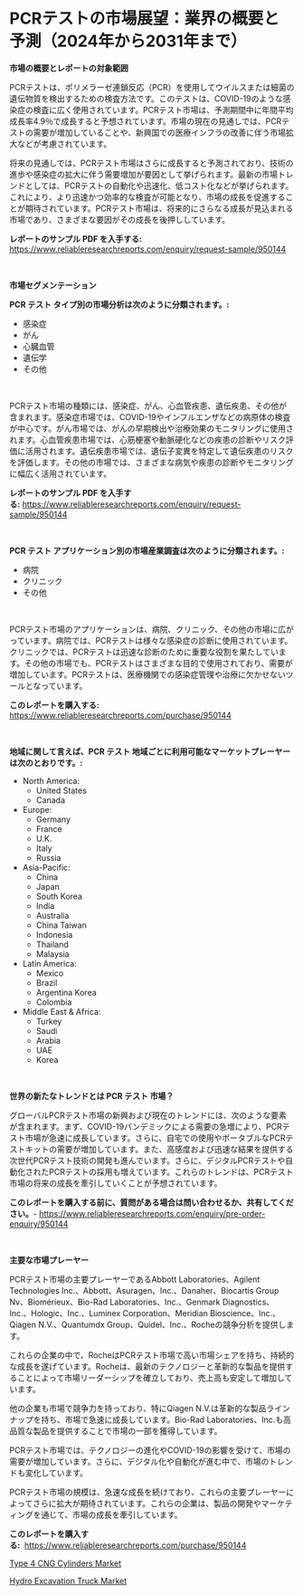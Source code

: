<p><h1>PCRテストの市場展望：業界の概要と予測（2024年から2031年まで）</h1></p><p><strong>市場の概要とレポートの対象範囲</strong></p>
<p><p>PCRテストは、ポリメラーゼ連鎖反応（PCR）を使用してウイルスまたは細菌の遺伝物質を検出するための検査方法です。このテストは、COVID-19のような感染症の検査に広く使用されています。PCRテスト市場は、予測期間中に年間平均成長率4.9％で成長すると予想されています。市場の現在の見通しでは、PCRテストの需要が増加していることや、新興国での医療インフラの改善に伴う市場拡大などが考慮されています。</p><p>将来の見通しでは、PCRテスト市場はさらに成長すると予測されており、技術の進歩や感染症の拡大に伴う需要増加が要因として挙げられます。最新の市場トレンドとしては、PCRテストの自動化や迅速化、低コスト化などが挙げられます。これにより、より迅速かつ効率的な検査が可能となり、市場の成長を促進することが期待されています。PCRテスト市場は、将来的にさらなる成長が見込まれる市場であり、さまざまな要因がその成長を後押ししています。</p></p>
<p><strong>レポートのサンプル PDF を入手する:</strong> <a href="https://www.reliableresearchreports.com/enquiry/request-sample/950144">https://www.reliableresearchreports.com/enquiry/request-sample/950144</a></p>
<p>&nbsp;</p>
<p><strong>市場セグメンテーション</strong></p>
<p><strong>PCR テスト タイプ別の市場分析は次のように分類されます。:</strong></p>
<p><ul><li>感染症</li><li>がん</li><li>心臓血管</li><li>遺伝学</li><li>その他</li></ul></p>
<p>&nbsp;</p>
<p><p>PCRテスト市場の種類には、感染症、がん、心血管疾患、遺伝疾患、その他が含まれます。感染症市場では、COVID-19やインフルエンザなどの病原体の検査が中心です。がん市場では、がんの早期検出や治療効果のモニタリングに使用されます。心血管疾患市場では、心筋梗塞や動脈硬化などの疾患の診断やリスク評価に活用されます。遺伝疾患市場では、遺伝子変異を特定して遺伝疾患のリスクを評価します。その他の市場では、さまざまな病気や疾患の診断やモニタリングに幅広く活用されています。</p></p>
<p><strong>レポートのサンプル PDF を入手する:</strong>&nbsp;<a href="https://www.reliableresearchreports.com/enquiry/request-sample/950144">https://www.reliableresearchreports.com/enquiry/request-sample/950144</a></p>
<p>&nbsp;</p>
<p><strong> PCR テスト アプリケーション別の市場産業調査は次のように分類されます。:</strong></p>
<p><ul><li>病院</li><li>クリニック</li><li>その他</li></ul></p>
<p>&nbsp;</p>
<p><p>PCRテスト市場のアプリケーションは、病院、クリニック、その他の市場に広がっています。病院では、PCRテストは様々な感染症の診断に使用されています。クリニックでは、PCRテストは迅速な診断のために重要な役割を果たしています。その他の市場でも、PCRテストはさまざまな目的で使用されており、需要が増加しています。PCRテストは、医療機関での感染症管理や治療に欠かせないツールとなっています。</p></p>
<p><strong>このレポートを購入する:</strong>&nbsp; <a href="https://www.reliableresearchreports.com/purchase/950144">https://www.reliableresearchreports.com/purchase/950144</a></p>
<p>&nbsp;</p>
<p><strong>地域に関して言えば、PCR テスト 地域ごとに利用可能なマーケットプレーヤーは次のとおりです。:</strong></p>
<p><ul>
    <li>
        North America:
        <ul>
            <li>United States</li>
            <li>Canada</li>
        </ul>
    </li>
    <li>
        Europe:
        <ul>
            <li>Germany</li>
            <li>France</li>
            <li>U.K.</li>
            <li>Italy</li>
            <li>Russia</li>
        </ul>
    </li>
    <li>
        Asia-Pacific:
        <ul>
            <li>China</li>
            <li>Japan</li>
            <li>South Korea</li>
            <li>India</li>
            <li>Australia</li>
            <li>China Taiwan</li>
            <li>Indonesia</li>
            <li>Thailand</li>
            <li>Malaysia</li>
        </ul>
    </li>
    <li>
        Latin America:
        <ul>
            <li>Mexico</li>
            <li>Brazil</li>
            <li>Argentina Korea</li>
            <li>Colombia</li>
        </ul>
    </li>
    <li>
        Middle East & Africa:
        <ul>
            <li>Turkey</li>
            <li>Saudi</li>
            <li>Arabia</li>
            <li>UAE</li>
            <li>Korea</li>
        </ul>
    </li>
    </ul></p>
<p>&nbsp;</p>
<p><strong>世界の新たなトレンドとは PCR テスト 市場？</strong></p>
<p><p>グローバルPCRテスト市場の新興および現在のトレンドには、次のような要素が含まれます。まず、COVID-19パンデミックによる需要の急増により、PCRテスト市場が急速に成長しています。さらに、自宅での使用やポータブルなPCRテストキットの需要が増加しています。また、高感度および迅速な結果を提供する次世代PCRテスト技術の開発も進んでいます。さらに、デジタルPCRテストや自動化されたPCRテストの採用も増えています。これらのトレンドは、PCRテスト市場の将来の成長を牽引していくことが予想されています。</p></p>
<p><strong>このレポートを購入する前に、質問がある場合は問い合わせるか、共有してください。</strong>- <a href="https://www.reliableresearchreports.com/enquiry/pre-order-enquiry/950144">https://www.reliableresearchreports.com/enquiry/pre-order-enquiry/950144</a></p>
<p>&nbsp;</p>
<p><strong>主要な市場プレーヤー</strong></p>
<p><p>PCRテスト市場の主要プレーヤーであるAbbott Laboratories、Agilent Technologies Inc.、Abbott、Asuragen、Inc.、Danaher、Biocartis Group Nv、Biomérieux、Bio-Rad Laboratories、Inc.、Genmark Diagnostics、Inc.、Hologic、Inc.、Luminex Corporation、Meridian Bioscience、Inc.、Qiagen N.V.、Quantumdx Group、Quidel、Inc.、Rocheの競争分析を提供します。</p><p>これらの企業の中で、RocheはPCRテスト市場で高い市場シェアを持ち、持続的な成長を遂げています。Rocheは、最新のテクノロジーと革新的な製品を提供することによって市場リーダーシップを確立しており、売上高も安定して増加しています。</p><p>他の企業も市場で競争力を持っており、特にQiagen N.V.は革新的な製品ラインナップを持ち、市場で急速に成長しています。Bio-Rad Laboratories、Inc.も高品質な製品を提供することで市場の一部を獲得しています。</p><p>PCRテスト市場では、テクノロジーの進化やCOVID-19の影響を受けて、市場の需要が増加しています。さらに、デジタル化や自動化が進む中で、市場のトレンドも変化しています。</p><p>PCRテスト市場の規模は、急速な成長を続けており、これらの主要プレーヤーによってさらに拡大が期待されています。これらの企業は、製品の開発やマーケティングを通じて、市場の成長を牽引しています。</p></p>
<p><strong>このレポートを購入する:</strong>&nbsp;&nbsp;<a href="https://www.reliableresearchreports.com/purchase/950144">https://www.reliableresearchreports.com/purchase/950144</a></p>
<p><p><a href="https://circular-yam-9b9.notion.site/Type-4-CNG-Cylinders-Market-Insights-Market-Players-and-Forecast-Till-2031-01a377920bac49c79b76cbffb2459407">Type 4 CNG Cylinders Market</a></p><p><a href="https://cedar-agate-3da.notion.site/Hydro-Excavation-Truck-Market-Challenges-Opportunities-and-Growth-Drivers-and-Major-Market-Player-48a087a1aa05496b98a4c99c163c9f11">Hydro Excavation Truck Market</a></p></p>